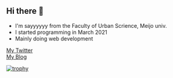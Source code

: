 ## Hi there 👋
- I'm sayyyyyy from the Faculty of Urban Scrience, Meijo univ.
- I started programming in March 2021
- Mainly doing web development

[My Twitter](https://twitter.com/sayyyyyy46)<br>
[My Blog](https://qiita.com/sayyyyyy)



[![trophy](https://github-profile-trophy.vercel.app/?username=sayyyyyy)](https://github.com/ryo-ma/github-profile-trophy)
